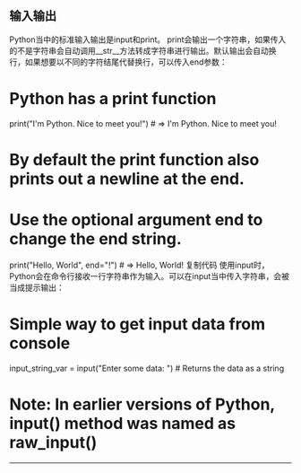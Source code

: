 输入输出
--------------
Python当中的标准输入输出是input和print。
print会输出一个字符串，如果传入的不是字符串会自动调用__str__方法转成字符串进行输出。默认输出会自动换行，如果想要以不同的字符结尾代替换行，可以传入end参数：
# Python has a print function
print("I'm Python. Nice to meet you!")  # => I'm Python. Nice to meet you!

# By default the print function also prints out a newline at the end.
# Use the optional argument end to change the end string.
print("Hello, World", end="!")  # => Hello, World!
复制代码
使用input时，Python会在命令行接收一行字符串作为输入。可以在input当中传入字符串，会被当成提示输出：
# Simple way to get input data from console
input_string_var = input("Enter some data: ") # Returns the data as a string
# Note: In earlier versions of Python, input() method was named as raw_input()
-------------